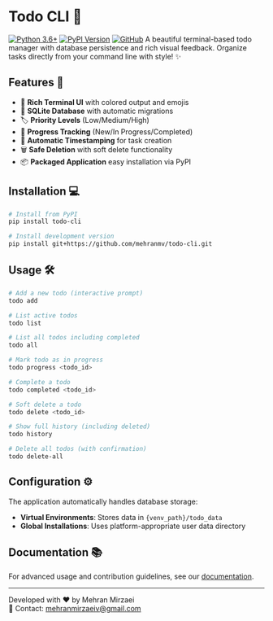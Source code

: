 # Todo CLI 🚀

[![Python 3.6+](https://img.shields.io/badge/Python-3.6%2B-blue.svg)](https://www.python.org/)
[![PyPI Version](https://img.shields.io/pypi/v/rich-todo.svg)](https://pypi.org/project/rich-todo/)
[![GitHub](https://img.shields.io/badge/GitHub-Repository-blue?logo=github)](https://github.com/Mehranmv/todo-cli)
A beautiful terminal-based todo manager with database persistence and rich visual feedback. Organize tasks directly from your command line with style! ✨


## Features 🌟

- 🎨 **Rich Terminal UI** with colored output and emojis
- 📂 **SQLite Database** with automatic migrations
- 🏷️ **Priority Levels** (Low/Medium/High)
- 🔄 **Progress Tracking** (New/In Progress/Completed)
- 📆 **Automatic Timestamping** for task creation
- 🗑️ **Safe Deletion** with soft delete functionality
- 📦 **Packaged Application** easy installation via PyPI

## Installation 💻

```bash
# Install from PyPI
pip install todo-cli

# Install development version
pip install git+https://github.com/mehranmv/todo-cli.git
```

## Usage 🛠️

```bash
# Add a new todo (interactive prompt)
todo add

# List active todos
todo list

# List all todos including completed
todo all

# Mark todo as in progress
todo progress <todo_id>

# Complete a todo
todo completed <todo_id>

# Soft delete a todo
todo delete <todo_id>

# Show full history (including deleted)
todo history

# Delete all todos (with confirmation)
todo delete-all
```

## Configuration ⚙️

The application automatically handles database storage:
- **Virtual Environments**: Stores data in `{venv_path}/todo_data`
- **Global Installations**: Uses platform-appropriate user data directory

## Documentation 📚

For advanced usage and contribution guidelines, see our [documentation](docs/README.md).




---

Developed with ❤️ by Mehran Mirzaei  
📧 Contact: [mehranmirzaeiv@gmail.com](mailto:mehranmirzaeiv@gmail.com)  
```